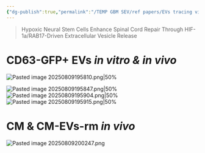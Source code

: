 ```yaml
---
{"dg-publish":true,"permalink":"/TEMP GBM SEV/ref papers/EVs tracing virus in vivo/","dgPassFrontmatter":true}
---
```



> Hypoxic Neural Stem Cells Enhance Spinal Cord Repair Through HIF-1a/RAB17-Driven Extracellular Vesicle Release

# CD63-GFP+ EVs _in vitro & in vivo_
![Pasted image 20250809195810.png|50%](/img/user/TEMP%20GBM%20SEV/ref%20papers/fig/Pasted%20image%2020250809195810.png)

![Pasted image 20250809195847.png|50%](/img/user/TEMP%20GBM%20SEV/ref%20papers/fig/Pasted%20image%2020250809195847.png)![Pasted image 20250809195904.png|50%](/img/user/TEMP%20GBM%20SEV/ref%20papers/fig/Pasted%20image%2020250809195904.png)![Pasted image 20250809195915.png|50%](/img/user/TEMP%20GBM%20SEV/ref%20papers/fig/Pasted%20image%2020250809195915.png)
# CM & CM-EVs-rm _in vivo_
![Pasted image 20250809200247.png](/img/user/Pasted%20image%2020250809200247.png)